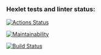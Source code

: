 ### Hexlet tests and linter status:
[![Actions Status](https://github.com/Fadmari/python-project-lvl1/workflows/hexlet-check/badge.svg)](https://github.com/Fadmari/python-project-lvl1/actions)

[![Maintainability](https://api.codeclimate.com/v1/badges/a99a88d28ad37a79dbf6/maintainability)](https://codeclimate.com/github/codeclimate/codeclimate/maintainability)

[![Build Status](https://app.travis-ci.com/Fadmari/python-project-lvl1.svg?branch=main)](https://travis-ci.com/github/Fadmari/python-project-lvl1)
